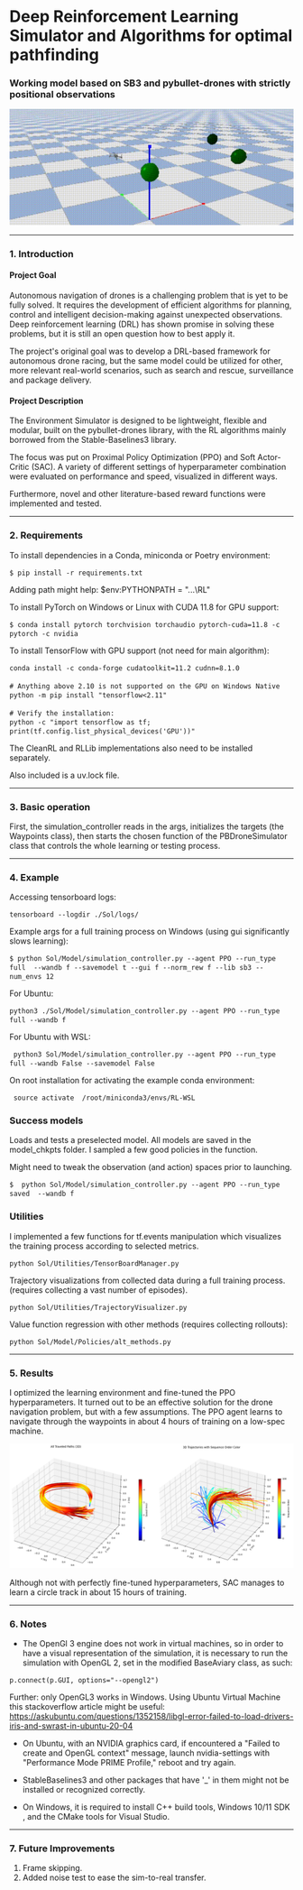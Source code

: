 # Deep Reinforcement Learning Simulator and Algorithms for optimal pathfinding

### Working model based on SB3 and pybullet-drones with strictly positional observations

<p align="center">
  <img src="assets/gifs/example-speed.gif" alt=""/>
</p>

---

### 1. Introduction

#### Project Goal

Autonomous navigation of drones is a challenging problem that is yet to be  fully solved.
It requires the development of efficient algorithms for planning,
control and intelligent decision-making against unexpected observations. 
Deep reinforcement learning (DRL) has shown promise in solving these problems,
but it is still an open question how to best apply it.

The project's original goal was to develop a DRL-based framework for autonomous drone racing,
but the same model could be utilized for other, more relevant real-world scenarios,
such as search and rescue, surveillance and package delivery.

#### Project Description

The Environment Simulator is designed to be lightweight, flexible and modular, built on the pybullet-drones library, with the RL algorithms mainly borrowed from the Stable-Baselines3 library.

The focus was put on Proximal Policy Optimization (PPO) and Soft Actor-Critic (SAC).
A variety of different settings of hyperparameter combination were evaluated on performance and speed,
visualized in different ways. 

Furthermore, novel and other literature-based reward functions were implemented and tested.

---

### 2. Requirements
To install dependencies in a Conda, miniconda or Poetry environment:

```
$ pip install -r requirements.txt
```

Adding path might help:    $env:PYTHONPATH = "...\RL"



To install PyTorch on Windows or Linux with CUDA 11.8 for GPU support:
```
$ conda install pytorch torchvision torchaudio pytorch-cuda=11.8 -c pytorch -c nvidia
```
To install TensorFlow with GPU support (not need for main algorithm):
```
conda install -c conda-forge cudatoolkit=11.2 cudnn=8.1.0

# Anything above 2.10 is not supported on the GPU on Windows Native
python -m pip install "tensorflow<2.11"

# Verify the installation:
python -c "import tensorflow as tf; print(tf.config.list_physical_devices('GPU'))"
```

The CleanRL and RLLib implementations also need to be installed separately.

Also included is a uv.lock file. 

---

### 3. Basic operation

First, the simulation_controller reads in the args, initializes the targets (the Waypoints class), 
then starts the chosen function of the PBDroneSimulator class that controls
the whole learning or testing process.

---

### 4. Example


Accessing tensorboard logs:
```
tensorboard --logdir ./Sol/logs/
```

Example args for a full training process on Windows (using gui significantly slows learning):

```
$ python Sol/Model/simulation_controller.py --agent PPO --run_type full  --wandb f --savemodel t --gui f --norm_rew f --lib sb3 --num_envs 12 
``` 
For Ubuntu:
```
python3 ./Sol/Model/simulation_controller.py --agent PPO --run_type full --wandb f
``` 

For Ubuntu with WSL:
```
 python3 Sol/Model/simulation_controller.py --agent PPO --run_type full --wandb False --savemodel False
 ```
On root installation for activating the example conda environment:
```
 source activate  /root/miniconda3/envs/RL-WSL
```


### Success models

Loads and tests a preselected model. 
All models are saved in the model_chkpts folder. 
I sampled a few good policies in the function.

Might need to tweak the observation (and action) spaces prior to launching.


```
$  python Sol/Model/simulation_controller.py --agent PPO --run_type saved  --wandb f  
``` 


### Utilities
I implemented a few functions for tf.events manipulation which visualizes the training process according 
to selected metrics.
   
    python Sol/Utilities/TensorBoardManager.py   

Trajectory visualizations from collected data during a full training process.
(requires collecting a vast number of episodes).

    python Sol/Utilities/TrajectoryVisualizer.py  

Value function regression with other methods (requires collecting rollouts):

    python Sol/Model/Policies/alt_methods.py

---

### 5. Results

I optimized the learning environment and fine-tuned the PPO hyperparameters.
It turned out to be an effective solution for the drone navigation problem, but with a few assumptions.
The PPO agent learns to navigate through the waypoints in about 4 hours of training on a low-spec machine.


![](assets/comb.png)

Although not with perfectly fine-tuned hyperparameters,
SAC manages to learn a circle track in about 15 hours of training. 

---

### 6. Notes

- The OpenGl 3 engine does not work in virtual machines, so in order to have a visual representation of the simulation,
it is necessary to run the simulation with OpenGL 2, set in the modified BaseAviary class, as such: 
```
p.connect(p.GUI, options="--opengl2")
```
Further: only OpenGL3 works in Windows. Using Ubuntu Virtual Machine this stackoverflow article might be useful: 
https://askubuntu.com/questions/1352158/libgl-error-failed-to-load-drivers-iris-and-swrast-in-ubuntu-20-04

- On Ubuntu, with an NVIDIA graphics card, if encountered a "Failed to create and OpenGL context" message, launch nvidia-settings 
with "Performance Mode PRIME Profile," reboot and try again.

- StableBaselines3 and other packages that have '_' in them might not be installed or recognized correctly.

- On Windows, it is required to install C++ build tools, Windows 10/11 SDK , and the CMake tools for Visual Studio.

---

### 7. Future Improvements

1. Frame skipping.
2. Added noise test to ease the sim-to-real transfer.
